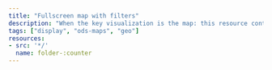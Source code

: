 ```yaml
---
title: "Fullscreen map with filters"
description: "When the key visualization is the map: this resource contains filters and analytics drawers over a fullscreen map"
tags: ["display", "ods-maps", "geo"]
resources:
- src: '*/'
  name: folder-:counter
---
```

